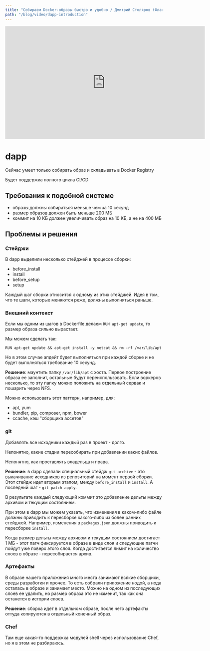 ```yaml
---
title: "Собираем Docker-образы быстро и удобно / Дмитрий Столяров (Флант)"
path: "/blog/video/dapp-introduction"
---
```


<iframe width="640" height="360" src="https://www.youtube.com/embed/7K6tW_Enhwg?list=PLyKHoHx4tuqoKfxRdDUHfOd3h7Br0f8Ol" frameborder="0" allow="accelerometer; autoplay; encrypted-media; gyroscope; picture-in-picture" allowfullscreen></iframe>

# dapp

Сейчас умеет только собирать образ и складывать в Docker Registry

Будет поддержка полного цикла CI/CD

## Требования к подобной системе

- образы должны собираться меньше чем за 10 секунд
- размер образов должен быть меньше 200 МБ
- коммит на 10 КБ должен увеличивать образ на 10 КБ, а не на 400 МБ

## Проблемы и решения

### Стейджи

В dapp выделили несколько стейджей в процессе сборки:

- before_install
- install
- before_setup
- setup

Каждый шаг сборки относится к одному из этих стейджей. Идея в том, что те шаги, которые меняются реже, должны выполняться раньше.

### Внешний контекст

Если мы одним из шагов в Dockerfile делаем `RUN apt-get update`, то размер образа сильно вырастает.

Мы можем сделать так:

```
RUN apt-get update && apt-get install -y netcat && rm -rf /var/lib/apt
```

Но в этом случае апдейт будет выполняться при каждой сборке и не будет выполняться требование 10 секунд.

**Решение**: маунтить папку `/var/lib/apt` с хоста. Первое построение образа ее заполнит, остальные будут переиспользовать. Если воркеров несколько, то эту папку можно положить на отдельный сервак и пошарить через NFS.

Можно использовать этот паттерн, например, для: 

- apt, yum
- bundler, pip, composer, npm, bower
- ccache, кэш "сборщика ассетов"

### git

Добавлять все исходники каждый раз в проект - долго.

Непонятно, какие стадии пересобирать при добавлении каких файлов.

Непонятно, как проставлять владельца и права.

**Решение**: в dapp сделали специальный стейдж `git archive` - это выкачивание исходников из репозиторий на момент первой сборки. Этот стейдж идет вторым этапом, между `before_install` и `install`. А последний шаг - `git patch apply`.

В результате каждый следующий коммит это добавление дельты между архивом и текущим состоянием.

При этом в dapp мы можем указать, что изменения в каком-либо файле должны приводить к пересборке какого-либо из более ранних стейджей. Например, изменения в `packages.json` должны приводить к пересборке `install`.

Когда размер дельты между архивом и текущим состоянием достигает 1 МБ - этот патч фиксируется в образе в виде слоя и следующие патчи пойдут уже поверх этого слоя. Когда достигается лимит на количество слоев в образе - пересобирается архив.

### Артефакты

В образе нашего приложения много места занимают всякие сборщики, среды разработки и прочее. То есть собрали приложение нодой, а нода осталась в образе и занимает место. Можно на одном из последующих слоев ее удалить, но размер образа это не изменит, так как она останется в истории слоев.

**Решение**: сборка идет в отдельном образе, после чего артефакты оттуда копируются в отдельный конечный образ.

### Chef

Там еще какая-то поддержка модулей shell через использование Chef, но я в этом не разбираюсь.